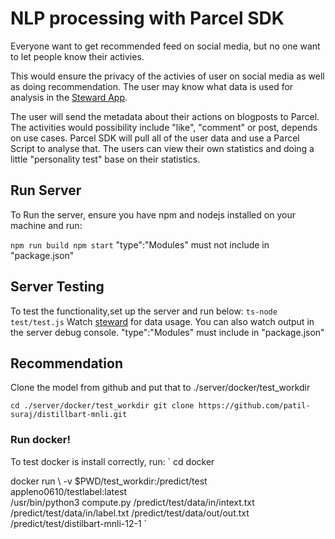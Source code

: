 # NLP processing with Parcel SDK

Everyone want to get recommended feed on social media, but no one want to let people know their activies.

This would ensure the privacy of the activies of user on social media as well as doing recommendation. The user may know what data is used for analysis in the [Steward App](https://steward.oasiscloud.io/).

The user will send the metadata about their actions on blogposts to Parcel. The activities would possibility include "like", "comment" or post, depends on use cases. Parcel SDK will pull all of the user data and use a Parcel Script to analyse that. The users can view their own statistics and doing a little "personality test" base on their statistics. 

## Run Server
To Run the server, ensure you have npm and nodejs installed on your machine and run:

`
npm run build
npm start
`
"type":"Modules" must not include in "package.json"
## Server Testing
To test the functionality,set up the server and run below:
`
ts-node test/test.js
`
Watch [steward](https://steward.oasiscloud.io/) for data usage. You can also watch output in the server debug console.
"type":"Modules" must include in "package.json"

## Recommendation 
Clone the model from github and put that to ./server/docker/test_workdir

`
cd ./server/docker/test_workdir
git clone https://github.com/patil-suraj/distillbart-mnli.git
`

### Run docker!

To test docker is install correctly, run:
`
cd docker

docker run \  -v $PWD/test_workdir:/predict/test \
   appleno0610/testlabel:latest \
  /usr/bin/python3 compute.py /predict/test/data/in/intext.txt /predict/test/data/in/label.txt /predict/test/data/out/out.txt /predict/test/distilbart-mnli-12-1
`